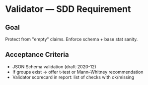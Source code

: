# Validator — SDD Requirement

## Goal
Protect from "empty" claims. Enforce schema + base stat sanity.

## Acceptance Criteria
- JSON Schema validation (draft-2020-12)
- If groups exist -> offer t-test or Mann–Whitney recommendation
- Validator scorecard in report: list of checks with ok/missing
